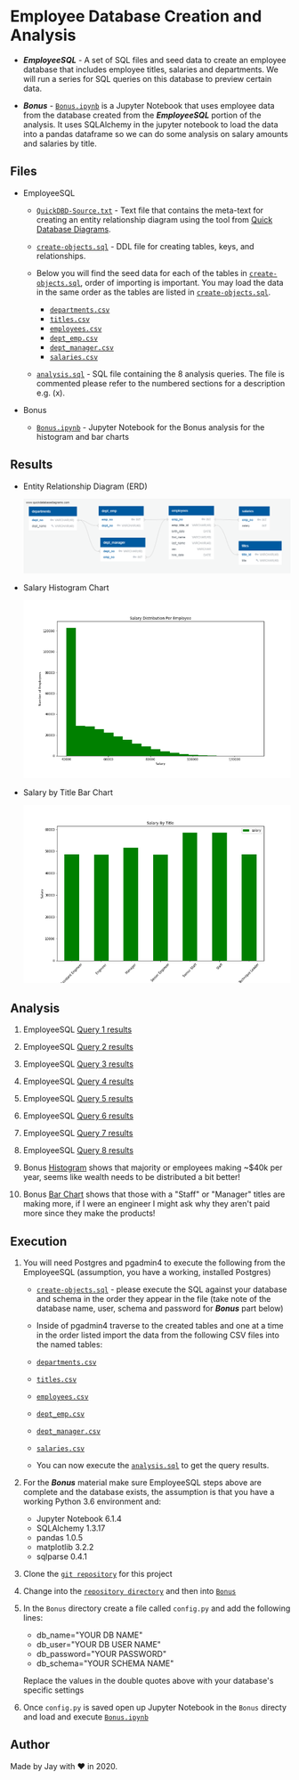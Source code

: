 # Employee Database Creation and Analysis

- **_EmployeeSQL_** - A set of SQL files and seed data to create an employee database that includes employee titles, salaries and departments. We will run a series for SQL queries on this database to preview certain data.

- **_Bonus_** - [`Bonus.ipynb`](Bonus/Bonus.ipynb) is a Jupyter Notebook that uses employee data from the database created from the **_EmployeeSQL_** portion of the analysis. It uses SQLAlchemy in the jupyter notebook to load the data into a pandas dataframe so we can do some analysis on salary amounts and salaries by title.

## Files

- EmployeeSQL

  - [`QuickDBD-Source.txt`](EmployeeSQL/DDL/QuickDBD-Source.txt) - Text file that contains the meta-text for creating an entity relationship diagram using the tool from [Quick Database Diagrams](https://app.quickdatabasediagrams.com/).

  - [`create-objects.sql`](EmployeeSQL/DDL/create-objects.sql) - DDL file for creating tables, keys, and relationships.

  - Below you will find the seed data for each of the tables in [`create-objects.sql`](EmployeeSQL/DDL/create-objects.sql), order of importing is important. You may load the data in the same order as the tables are listed in [`create-objects.sql`](EmployeeSQL/DDL/create-objects.sql).

    - [`departments.csv`](EmployeeSQL/Resources/departments.csv)
    - [`titles.csv`](EmployeeSQL/Resources/titles.csv)
    - [`employees.csv`](EmployeeSQL/Resources/employees.csv)
    - [`dept_emp.csv`](EmployeeSQL/Resources/dept_emp.csv)
    - [`dept_manager.csv`](EmployeeSQL/Resources/dept_manager.csv)
    - [`salaries.csv`](EmployeeSQL/Resources/salaries.csv)

  - [`analysis.sql`](EmployeeSQL/Analysis-SQL/analysis.sql) - SQL file containing the 8 analysis queries. The file is commented please refer to the numbered sections for a description e.g. (x).

- Bonus

  - [`Bonus.ipynb`](Bonus/Bonus.ipynb) - Jupyter Notebook for the Bonus analysis for the histogram and bar charts

## Results

- Entity Relationship Diagram (ERD)

  ![ERD](EmployeeSQL/Results/QuickDBD-export_ERD.png)

- Salary Histogram Chart

  ![Salary Histogram](Bonus/Results/histogram-salary.png)

- Salary by Title Bar Chart

  ![Salary by Title Bar](Bonus/Results/bar-salary-title.png)

## Analysis

1. EmployeeSQL [Query 1 results](EmployeeSQL/Results/query-1-result.csv)

1. EmployeeSQL [Query 2 results](EmployeeSQL/Results/query-2-result.csv)

1. EmployeeSQL [Query 3 results](EmployeeSQL/Results/query-3-result.csv)

1. EmployeeSQL [Query 4 results](EmployeeSQL/Results/query-4-result.csv)

1. EmployeeSQL [Query 5 results](EmployeeSQL/Results/query-5-result.csv)

1. EmployeeSQL [Query 6 results](EmployeeSQL/Results/query-6-result.csv)

1. EmployeeSQL [Query 7 results](EmployeeSQL/Results/query-7-result.csv)

1. EmployeeSQL [Query 8 results](EmployeeSQL/Results/query-8-result.csv)

1. Bonus [Histogram](Bonus/Results/histogram-salary.png) shows that majority or employees making ~\$40k per year, seems like wealth needs to be distributed a bit better!

1. Bonus [Bar Chart](Bonus/Results/bar-salary-title.png) shows that those with a "Staff" or "Manager" titles are making more, if I were an engineer I might ask why they aren't paid more since they make the products!

## Execution

1. You will need Postgres and pgadmin4 to execute the following from the EmployeeSQL (assumption, you have a working, installed Postgres)

   - [`create-objects.sql`](EmployeeSQL/DDL/create-objects.sql) - please execute the SQL against your database and schema in the order they appear in the file (take note of the database name, user, schema and password for **_Bonus_** part below)

   - Inside of pgadmin4 traverse to the created tables and one at a time in the order listed import the data from the following CSV files into the named tables:

   - [`departments.csv`](EmployeeSQL/Resources/departments.csv)
   - [`titles.csv`](EmployeeSQL/Resources/titles.csv)
   - [`employees.csv`](EmployeeSQL/Resources/employees.csv)
   - [`dept_emp.csv`](EmployeeSQL/Resources/dept_emp.csv)
   - [`dept_manager.csv`](EmployeeSQL/Resources/dept_manager.csv)
   - [`salaries.csv`](EmployeeSQL/Resources/salaries.csv)

   - You can now execute the [`analysis.sql`](EmployeeSQL/Analysis-SQL/analysis.sql) to get the query results.

1. For the **_Bonus_** material make sure EmployeeSQL steps above are complete and the database exists, the assumption is that you have a working Python 3.6 environment and:

   - Jupyter Notebook 6.1.4
   - SQLAlchemy 1.3.17
   - pandas 1.0.5
   - matplotlib 3.2.2
   - sqlparse 0.4.1

1. Clone the [`git repository`](https://github.com/jayhjman/sql-challenge) for this project
1. Change into the [`repository directory`](https://github.com/jayhjman/sql-challenge) and then into [`Bonus`](Bonus/)
1. In the `Bonus` directory create a file called `config.py` and add the following lines:

   - db_name="YOUR DB NAME"
   - db_user="YOUR DB USER NAME"
   - db_password="YOUR PASSWORD"
   - db_schema="YOUR SCHEMA NAME"

   Replace the values in the double quotes above with your database's specific settings

1. Once `config.py` is saved open up Jupyter Notebook in the `Bonus` directy and load and execute [`Bonus.ipynb`](Bonus/Bonus.ipynb)

## Author

Made by Jay with :heart: in 2020.
